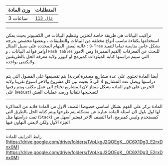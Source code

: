 | وزن المادة | المتطلبات |  
|---|---|  
| 3 ساعات | [`عال 113`](https://infosystems.blog/plan-study/course/CSC-113)|

---

تراكيب البيانات هي طريقة خاصة لتخزين وتنظيم البيانات في الكمبيوتر بحيث يمكن استخدامها بكفاءة تناسب أنواع مختلفة من
البيانات والتطبيقات ، وبعضها مخصص بدرجة عالية لبعض المهام المحددة على سبيل المثال : `B-Tree` بشكل خاص مناسبة تماما
لتنفيذ اوامر قواعد البيانات ، و `Hash tables` للبحث عن المعرفات (القيم المميزة) ومن الامور التي سيتم دراستها كتابة
الميثودات كمبرمج او كيوزر ولابد معرفة الحل بالطريقتين ولايكتفى بواحدة.

---
أيضا المادة تحتوي على عدة مشاريع مصغرة(فردية) يتم تقسيمها على الفصول التي يتم دراستها ويصل عدد المشاريع 4 الى 5 بحيث بين
كل مشروع والاخر اسبوع تقريبا ولابد الحرص على فهم المادة بشكل ممتاز لان المشاريع تحتاج الى عمل مكثف ويتم رفعها
على (`WebCat`) لتصحيحها تلقائيا ورصد عمليات الغش

---
المادة تركز على الفهم بشكل اساسي خصوصا النصف الاول من المادة فلابد من المذاكرة لها اول باول لان اسئلة المادة عبارة عن
مشكلة يتم طرحها ويتم كتابة الحل بالطرق التي تمت دراستها مثل (`Stack`) كمستحدم وليس كمبرمج، اما النصف الاخر فيعتبر اسهل
من الجزء الاول ولكن لايعني التهاون فيها

---
رابط الدرايف للمادة
[https://drive.google.com/drive/folders/1VpLkgJ2QOEgK__0C6X1Dg3_E2rxDnx0M](https://drive.google.com/drive/folders/1VpLkgJ2QOEgK__0C6X1Dg3_E2rxDnx0M)
